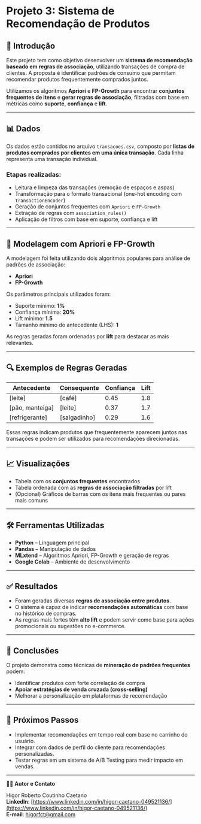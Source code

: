 # Projeto 3: Sistema de Recomendação de Produtos

## 📝 Introdução

Este projeto tem como objetivo desenvolver um **sistema de recomendação baseado em regras de associação**, utilizando transações de compra de clientes. A proposta é identificar padrões de consumo que permitam recomendar produtos frequentemente comprados juntos.

Utilizamos os algoritmos **Apriori** e **FP-Growth** para encontrar **conjuntos frequentes de itens** e **gerar regras de associação**, filtradas com base em métricas como **suporte**, **confiança** e **lift**.

---

## 📊 Dados

Os dados estão contidos no arquivo `transacoes.csv`, composto por **listas de produtos comprados por clientes em uma única transação**. Cada linha representa uma transação individual.

### Etapas realizadas:
- Leitura e limpeza das transações (remoção de espaços e aspas)  
- Transformação para o formato transacional (one-hot encoding com `TransactionEncoder`)  
- Geração de conjuntos frequentes com `Apriori` e `FP-Growth`  
- Extração de regras com `association_rules()`  
- Aplicação de filtros com base em suporte, confiança e lift

---

## 🤖 Modelagem com Apriori e FP-Growth

A modelagem foi feita utilizando dois algoritmos populares para análise de padrões de associação:

- **Apriori**  
- **FP-Growth**

Os parâmetros principais utilizados foram:

- Suporte mínimo: **1%**  
- Confiança mínima: **20%**  
- Lift mínimo: **1.5**  
- Tamanho mínimo do antecedente (LHS): **1**

As regras geradas foram ordenadas por **lift** para destacar as mais relevantes.

---

## 🔍 Exemplos de Regras Geradas

| Antecedente         | Consequente       | Confiança | Lift |
|---------------------|-------------------|-----------|------|
| [leite]             | [café]            | 0.45      | 1.8  |
| [pão, manteiga]     | [leite]           | 0.37      | 1.7  |
| [refrigerante]      | [salgadinho]      | 0.29      | 1.6  |

Essas regras indicam produtos que frequentemente aparecem juntos nas transações e podem ser utilizados para recomendações direcionadas.

---

## 📈 Visualizações

- Tabela com os **conjuntos frequentes** encontrados  
- Tabela ordenada com as **regras de associação filtradas** por lift  
- (Opcional) Gráficos de barras com os itens mais frequentes ou pares mais comuns

---

## 🛠️ Ferramentas Utilizadas

- **Python** – Linguagem principal  
- **Pandas** – Manipulação de dados  
- **MLxtend** – Algoritmos Apriori, FP-Growth e geração de regras  
- **Google Colab** – Ambiente de desenvolvimento  

---

## ✅ Resultados

- Foram geradas diversas **regras de associação entre produtos**.  
- O sistema é capaz de indicar **recomendações automáticas** com base no histórico de compras.  
- As regras mais fortes têm **alto lift** e podem servir como base para ações promocionais ou sugestões no e-commerce.

---

## 🧠 Conclusões

O projeto demonstra como técnicas de **mineração de padrões frequentes** podem:

- Identificar produtos com forte correlação de compra  
- **Apoiar estratégias de venda cruzada (cross-selling)**  
- Melhorar a personalização em plataformas de recomendação  

---

## 🔄 Próximos Passos

- Implementar recomendações em tempo real com base no carrinho do usuário.
- Integrar com dados de perfil do cliente para recomendações personalizadas.
- Testar regras em um sistema de A/B Testing para medir impacto em vendas.



---

🧑‍💻 **Autor e Contato**

Higor Roberto Coutinho Caetano  
**LinkedIn**: [https://www.linkedin.com/in/higor-caetano-049521136/](https://www.linkedin.com/in/higor-caetano-049521136/)  
**E-mail**: higorfct@gmail.com
